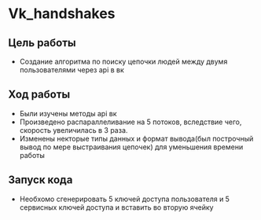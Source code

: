 # Vk_handshakes
## Цель работы
- Создание алгоритма по поиску цепочки людей между двумя пользователями через api в вк
## Ход работы
- Были изучены методы api вк
- Произведено распараллеливание на 5 потоков, вследствие чего, скорость увеличилась в 3 раза.
- Изменены некторые типы данных и формат вывода(был построчный вывод по мере выстраивания цепочек) для уменьшения времени работы
## Запуск кода
- Необхомо сгенерировать 5 ключей доступа пользователя и 5 сервисных ключей доступа и вставить во вторую ячейку
